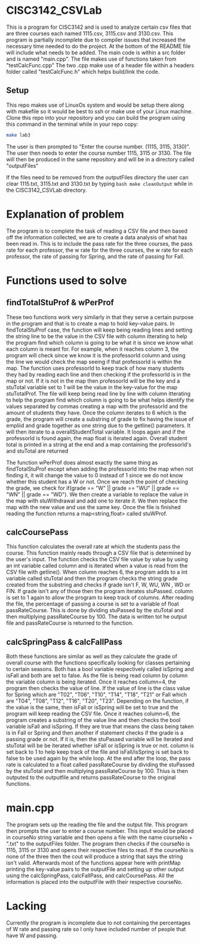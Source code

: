 # CISC3142_CSVLab
This is a program for CISC3142 and is used to analyze certain csv files that are three courses each named 1115.csv, 3115.csv and 3130.csv. This program is partially incomplete due to compiler issues that increased the necessary time needed to do the project. At the bottom of the README file will include what needs to be added.
The main code is within a src folder and is named "main.cpp". The file makes use of functions taken from "testCalcFunc.cpp"
The two .cpp make use of a header file within a headers folder called "testCalcFunc.h" which helps build/link the code.

## Setup
This repo makes use of LinuxOs system and would be setup there along with makefile so it would be best to ssh or make use of your Linux machine. Clone this repo into your repository and you can build the program using this command in the terminal while in your repo copy:

```bash
make lab3
```
The user is then prompted to "Enter the course number. (1115, 3115, 3130)". The user then needs to enter the course number 1115, 3115 or 3130.
The file will then be produced in the same repository and will be in a directory called "outputFiles"

If the files need to be removed from the outputFiles directory the user can clear 1115.txt, 3115.txt and 3130.txt by typing ```bash make cleanOutput``` while in the CISC3142_CSVLab directory.

# Explanation of problem
The program is to complete the task of reading a CSV file and then based off the information collected, we are to create a data analysis of what has been read in. This is to include the pass rate for the three courses, the pass rate for each professor, the w rate for the three courses, the w rate for each professor, the rate of passing for Spring, and the rate of passing for Fall.

# Functions used to solve

## findTotalStuProf & wPerProf
These two functions work very similarly in that they serve a certain purpose in the program and that is to create a map to hold key-value pairs. In findTotalStuProf case, the function will keep being reading lines and setting the string line to be the value in the CSV file with column itterating to help the program find which column is going to be what it is since we know what each column is meant for. For example, when it reaches column 3, the program will check since we know it is the professorId column and using the line we would check the map seeing if that professorId is within the map. The function uses professorId to keep track of how many students they had by reading each line and then checking if the professorId is in the map or not. If it is not in the map then professorId will be the key and a stuTotal variable set to 1 will be the value in the key-value for the map stuTotalProf. The file will keep being read line by line with column itterating to help the program find which column is going to be what helps identify the values separated by commas creating a map with the professorId and the amount of students they have.
Once the column iterates to 6 which is the grade, the program will create a substring of grade to fix having the issue of empliid and grade together as one string due to the getline() parameters. It will then iterate to a overallStudentTotal variable. It loops again and if the professorId is found again, the map float is iterated again. Overall student total is printed in a string at the end and a map containing the professorId's and stuTotal are returned

The function wPerProf does almost exactly the same thing as findTotalStuProf except when adding the professorId into the map when not finding it, it will change the value to 0 instead of 1 since we do not know whether this student has a W or not. Once we reach the point of checking the grade, we check for if(grade == "W" || grade == "WU" || grade == "WN" || grade == "WD"). We then create a variable to replace the value in the map with stuWithdrawal and add one to iterate it. We then replace the map with the new value and use the same key. Once the file is finished reading the function returns a map<string,float> called stuWProf.

## calcCoursePass
This function calculates the overall rate at which the students pass the course. This function mainly reads through a CSV file that is determined by the user's input. The function checks the CSV file value by value by using an int variable called column and is iterated when a value is read from the CSV file with getline(). When column reaches 6, the program adds to a int variable called stuTotal and then the program checks the string grade created from the substring and checks if grade isn't F, W, WU, WN , WD or FIN. If grade isn't any of those then the program iterates stuPassed. column is set to 1 again to allow the program to keep track of columns. After reading the file, the percentage of passing a course is set to a variable of float passRateCourse. This is done by dividing stuPassed by the stuTotal and then multiplying passRateCourse by 100. The data is written tot he output file and passRateCourse is returned to the function.

## calcSpringPass & calcFallPass
Both these functions are similar as well as they calculate the grade of overall course with the functions specifically looking for classes pertaining to certain seasons. Both has a bool variable respectively called isSpring and isFall and both are set to false. As the file is being read column by column the variable column is being iterated. Once it reaches collumn=4, the program then checks the value of line. If the value of line is the class value for Spring which are "T02", "T06", "T10", "T14", "T18", "T21" or Fall which are "T04", "T08", "T12", "T16", "T20", "T23". Depending on the function, if the value is the same, then isFall or isSpring will be set to true and the program will keep reading the CSV file. Once it reaches column=6, the program creates a substring of the value line and then checks the bool variable isFall and isSpring. If they are true that means the class being taken is in Fall or Spring and then another if statement checks if the grade is a passing grade or not. If it is, then the stuPassed variable will be iterated and stuTotal will be be iterated whether isFall or isSpring is true or not. column is set back to 1 to help keep track of the file and isFall/isSpring is set back to false to be used again by the while loop. At the end after the loop, the pass rate is calculated to a float called passRateCourse by dividing the stuPassed by the stuTotal and then multiplying passRateCourse by 100. Thius is then outputed to the outputfile and returns passRateCourse to the original functions.

# main.cpp
The program sets up the reading the file and the output file. This program then prompts the user to enter a course number. This input would be placed in courseNo string variable and then opens a file with the name courseNo + ".txt" to the outputFiles folder. The program then checks if the courseNo is 1115, 3115 or 3130 and opens their respective files to read. If the courseNo is none of the three then the cout will produce a string that says the string isn't valid.
Afterwards most of the functions appear here with printMap printing the key-value pairs to the outputFile and setting up other output using the calcSpringPass, calcFallPass, and calcCoursePass. All the information is placed into the outputFile with their respective courseNo.

# Lacking
Currently the program is incomplete due to not containing the percentages of W rate and passing rate so I only have included number of people that have W and passing.
